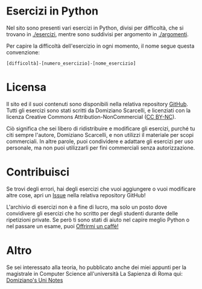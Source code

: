 # Esercizi in Python

Nel sito sono presenti vari esercizi in Python, divisi per difficoltà, che si trovano in [./esercizi](/esercizi), mentre sono suddivisi per argomento in [./argomenti](/tags).

Per capire la difficoltà dell'esercizio in ogni momento, il nome segue questa convenzione:

`[difficoltà]-[numero_esercizio]-[nome_esercizio]`

# Licensa
Il sito ed il suoi contenuti sono disponibili nella relativa repository [GitHub](https://github.com/DomizianoScarcelli/python-exercises). Tutti gli esercizi sono stati scritti da Domiziano Scarcelli, e licenziati con la licenza Creative Commons Attribution-NonCommercial ([CC BY-NC](https://creativecommons.org/licenses/by-nc/4.0/deed.en)).

Ciò significa che sei libero di ridistribuire e modificare gli esercizi, purché tu citi sempre l'autore, Domiziano Scarcelli, e non utilizzi il materiale per scopi commerciali. In altre parole, puoi condividere e adattare gli esercizi per uso personale, ma non puoi utilizzarli per fini commerciali senza autorizzazione.

# Contribuisci
Se trovi degli errori, hai degli esercizi che vuoi aggiungere o vuoi modificare altre cose, apri un [Issue](https://github.com/DomizianoScarcelli/python-exercises/issues) nella relativa repository GitHub!

L'archivio di esercizi non è a fine di lucro, ma solo un posto dove convidivere gli esercizi che ho scritto per degli studenti durante delle ripetizioni private. Se però ti sono stati di aiuto nel capire meglio Python o nel passare un esame, puoi [Offrirmi un caffè!](https://www.buymeacoffee.com/domizianoscarcelli)

# Altro
Se sei interessato alla teoria, ho pubblicato anche dei miei appunti per la magistrale in Computer Science all'università La Sapienza di Roma qui: [Domiziano's Uni Notes](https://domiziano-cs-notes.netlify.app/)